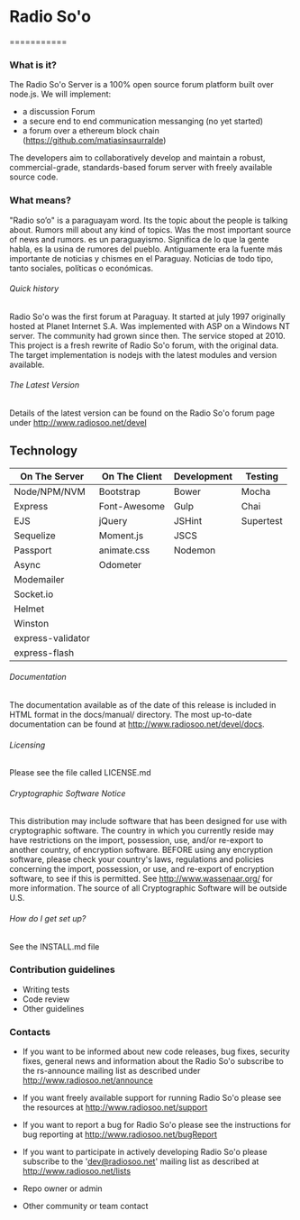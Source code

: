 # Radio So'o
===========

### What is it?

The Radio So'o Server is a 100% open source forum platform built over node.js.
We will implement:
- a discussion Forum
- a secure end to end communication messanging (no yet started)
- a forum over a ethereum block chain (https://github.com/matiasinsaurralde)

The developers aim to collaboratively develop and maintain a robust,
commercial-grade, standards-based forum server with freely available
source code.
### What means?
"Radio so’o" is a paraguayam word. Its the topic about the people is talking about.
Rumors mill about any kind of topics. Was the most important source of news
and rumors.
es un paraguayismo. Significa de lo que la gente habla, es la usina
de rumores del pueblo. Antiguamente era la fuente más importante de noticias y
chismes en el Paraguay. Noticias de todo tipo, tanto sociales, políticas o
económicas.

###### Quick history
Radio So'o was the first forum at Paraguay. It started at july 1997 originally hosted at Planet Internet S.A. Was implemented with ASP on a Windows NT server.
The community had grown since then. The service stoped at 2010.
This project is a fresh rewrite of Radio So'o forum, with the original data. The target implementation is nodejs with the latest modules and version available.

###### The Latest Version
Details of the latest version can be found on the Radio So'o forum page under http://www.radiosoo.net/devel

Technology
----------

| On The Server     | On The Client  | Development | Testing   |
| -------------     | -------------- | ----------- | -------   |
| Node/NPM/NVM      | Bootstrap      | Bower       | Mocha     |
| Express           | Font-Awesome   | Gulp        | Chai      |
| EJS               | jQuery         | JSHint      | Supertest |
| Sequelize         | Moment.js      | JSCS        |           |
| Passport          | animate.css    | Nodemon     |           |
| Async             | Odometer       |             |           |
| Modemailer        |                |             |           |
| Socket.io         |                |             |           |
| Helmet            |                |             |           |
| Winston           |                |             |           |
| express-validator |                |             |           |
| express-flash     |                |             |           |

###### Documentation
The documentation available as of the date of this release is
included in HTML format in the docs/manual/ directory.  The most
up-to-date documentation can be found at
http://www.radiosoo.net/devel/docs.

###### Licensing
Please see the file called LICENSE.md

###### Cryptographic Software Notice
This distribution may include software that has been designed for use
with cryptographic software.  The country in which you currently reside
may have restrictions on the import, possession, use, and/or re-export
to another country, of encryption software.  BEFORE using any encryption
software, please check your country's laws, regulations and policies
concerning the import, possession, or use, and re-export of encryption
software, to see if this is permitted.  See <http://www.wassenaar.org/>
for more information.
The source of all Cryptographic Software will be outside U.S.

###### How do I get set up?
See the INSTALL.md file

### Contribution guidelines ###

* Writing tests
* Code review
* Other guidelines

### Contacts ###

* If you want to be informed about new code releases, bug fixes,
  security fixes, general news and information about the Radio So'o
  subscribe to the rs-announce mailing list as described under
  <http://www.radiosoo.net/announce>

* If you want freely available support for running Radio So'o please see the
  resources at <http://www.radiosoo.net/support>

* If you want to report a bug for Radio So'o please see the instructions
  for bug reporting at <http://www.radiosoo.net/bugReport>

* If you want to participate in actively developing Radio So'o please
  subscribe to the 'dev@radiosoo.net' mailing list as described at
 <http://www.radiosoo.net/lists>

* Repo owner or admin
* Other community or team contact
